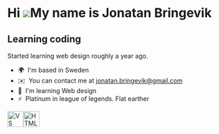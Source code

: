 Hi ![](https://user-images.githubusercontent.com/18350557/176309783-0785949b-9127-417c-8b55-ab5a4333674e.gif)My name is Jonatan Bringevik
=========================================================================================================================================

Learning coding
---------------

Started learning web design roughly a year ago.

*   🌍  I'm based in Sweden
*   ✉️  You can contact me at [jonatan.bringevik@gmail.com](mailto:jonatan.bringevik@gmail.com)
*   🧠  I'm learning Web design
*   ⚡  Platinum in league of legends. Flat earther
<p align="left">
<a href="https://code.visualstudio.com/" target="_blank" rel="noreferrer"><img src="https://raw.githubusercontent.com/danielcranney/readme-generator/main/public/icons/skills/visualstudiocode.svg" width="36" height="36" alt="VS Code" /></a><a href="https://developer.mozilla.org/en-US/docs/Glossary/HTML5" target="_blank" rel="noreferrer"><img src="https://raw.githubusercontent.com/danielcranney/readme-generator/main/public/icons/skills/html5-colored.svg" width="36" height="36" alt="HTML5" /></a>
                    </p>
                    
 
